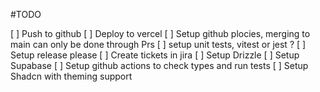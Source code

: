 #TODO

[ ] Push to github
[ ] Deploy to vercel
[ ] Setup github plocies, merging to main can only be done through Prs
[ ] setup unit tests, vitest or jest ?
[ ] Setup release please
[ ] Create tickets in jira
[ ] Setup Drizzle
[ ] Setup Supabase
[ ] Setup github actions to check types and run tests
[ ] Setup Shadcn with theming support